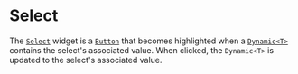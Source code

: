 # Select

The [`Select`][select] widget is a [`Button`](./button.md) that becomes
highlighted when a [`Dynamic<T>`][dynamic] contains the select's associated
value. When clicked, the `Dynamic<T>` is updated to the select's associated
value.

[select]: <{{ docs }}/widgets/select/struct.Select.html>
[dynamic]: <{{docs}}/value/struct.Dynamic.html>
